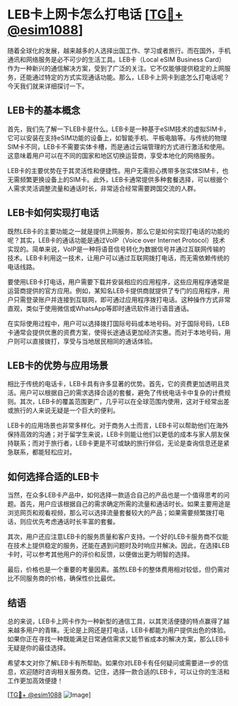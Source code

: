 # LEB卡上网卡怎么打电话 [[TG💪+ @esim1088](https://t.me/s/esim1088)]

随着全球化的发展，越来越多的人选择出国工作、学习或者旅行。而在国外，手机通讯和网络服务是必不可少的生活工具。LEB卡（Local eSIM Business Card）作为一种新兴的通信解决方案，受到了广泛的关注。它不仅能够提供稳定的上网服务，还能通过特定的方式实现通话功能。那么，LEB卡上网卡到底怎么打电话呢？今天我们就来详细探讨一下。

## LEB卡的基本概念

首先，我们先了解一下LEB卡是什么。LEB卡是一种基于eSIM技术的虚拟SIM卡，它可以安装在支持eSIM功能的设备上，如智能手机、平板电脑等。与传统的物理SIM卡不同，LEB卡不需要实体卡槽，而是通过云端管理的方式进行激活和使用。这意味着用户可以在不同的国家和地区切换运营商，享受本地化的网络服务。

LEB卡的主要优势在于其灵活性和便捷性。用户无需担心携带多张实体SIM卡，也无需频繁更换设备上的SIM卡。此外，LEB卡通常提供多种套餐选择，可以根据个人需求灵活调整流量和通话时长，非常适合经常需要跨国交流的人群。

## LEB卡如何实现打电话

既然LEB卡的主要功能之一就是提供上网服务，那么它是如何实现打电话的功能的呢？其实，LEB卡的通话功能是通过VoIP（Voice over Internet Protocol）技术实现的。简单来说，VoIP是一种将语音信号转化为数据信号并通过互联网传输的技术。LEB卡利用这一技术，让用户可以通过互联网拨打电话，而无需依赖传统的电话线路。

要使用LEB卡打电话，用户需要下载并安装相应的应用程序，这些应用程序通常是运营商提供的官方应用。例如，某知名LEB卡提供商就提供了专门的应用程序，用户只需登录账户并连接到互联网，即可通过应用程序拨打电话。这种操作方式非常直观，类似于使用微信或WhatsApp等即时通讯软件进行语音通话。

在实际使用过程中，用户可以选择拨打国际号码或本地号码。对于国际号码，LEB卡通常会提供优惠的资费方案，使得长途通话更加经济实惠。而对于本地号码，用户则可以直接拨打，享受与当地居民相同的通话体验。

## LEB卡的优势与应用场景

相比于传统的电话卡，LEB卡具有许多显著的优势。首先，它的资费更加透明且灵活。用户可以根据自己的需求选择合适的套餐，避免了传统电话卡中复杂的计费规则。其次，LEB卡的覆盖范围更广，几乎可以在全球范围内使用，这对于经常出差或旅行的人来说无疑是一个巨大的便利。

LEB卡的应用场景也非常多样化。对于商务人士而言，LEB卡可以帮助他们在海外保持高效的沟通；对于留学生来说，LEB卡则能让他们以更低的成本与家人朋友保持联系；而对于旅行者，LEB卡更是不可或缺的旅行伴侣，无论是查询信息还是紧急联系，都能轻松应对。

## 如何选择合适的LEB卡

当然，在众多LEB卡产品中，如何选择一款适合自己的产品也是一个值得思考的问题。首先，用户应该根据自己的需求确定所需的流量和通话时长。如果主要用途是浏览网页和观看视频，那么可以选择流量套餐较大的产品；如果需要频繁拨打电话，则应优先考虑通话时长丰富的套餐。

其次，用户还应注意LEB卡的服务质量和客户支持。一个好的LEB卡服务商不仅能在技术上提供稳定的服务，还能在遇到问题时及时响应并解决。因此，在选择LEB卡时，可以参考其他用户的评价和反馈，以便做出更为明智的选择。

最后，价格也是一个重要的考量因素。虽然LEB卡的整体费用相对较低，但仍需对比不同服务商的价格，确保性价比最优。

## 结语

总的来说，LEB卡上网卡作为一种新型的通信工具，以其灵活便捷的特点赢得了越来越多用户的青睐。无论是上网还是打电话，LEB卡都能为用户提供出色的体验。如果你正在寻找一种既能满足日常通信需求又能节省成本的解决方案，那么LEB卡无疑是你的最佳选择。

希望本文对你了解LEB卡有所帮助。如果你对LEB卡有任何疑问或需要进一步的信息，欢迎随时咨询相关服务商。记住，选择一款合适的LEB卡，可以让你的生活和工作更加高效便捷！

[[TG💪+ @esim1088](https://t.me/s/esim1088) ![Image](https://i.postimg.cc/4NQfJmqS/Snipaste-2025-05-13-00-14-12.png)]